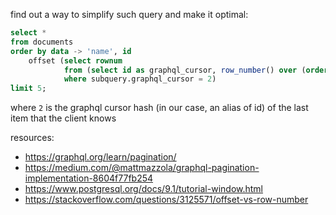 find out a way to simplify such query and make it optimal:

```sql
select *
from documents
order by data -> 'name', id
    offset (select rownum
            from (select id as graphql_cursor, row_number() over (order by data -> 'name', id) as rownum from documents) as subquery
            where subquery.graphql_cursor = 2)
limit 5;
```

where `2` is the graphql cursor hash (in our case, an alias of id) of the last item that the client knows

resources:

- https://graphql.org/learn/pagination/
- https://medium.com/@mattmazzola/graphql-pagination-implementation-8604f77fb254
- https://www.postgresql.org/docs/9.1/tutorial-window.html
- https://stackoverflow.com/questions/3125571/offset-vs-row-number